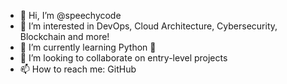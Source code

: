- 👋 Hi, I’m @speechycode
- 👀 I’m interested in DevOps, Cloud Architecture, Cybersecurity, Blockchain and more!
- 🌱 I’m currently learning Python 🐍
- 💞️ I’m looking to collaborate on entry-level projects
- 📫 How to reach me: GitHub

<!---
speechycode/speechycode is a ✨ special ✨ repository because its `README.md` (this file) appears on your GitHub profile.
You can click the Preview link to take a look at your changes.
--->
